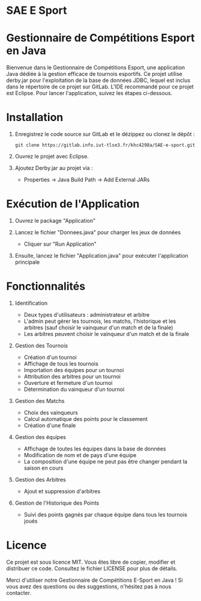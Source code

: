 # SAE E Sport

# Gestionnaire de Compétitions Esport en Java
Bienvenue dans le Gestionnaire de Compétitions Esport, une application Java dédiée à la gestion efficace de tournois esportifs. Ce projet utilise derby.jar pour l'exploitation de la base de données JDBC, lequel est inclus dans le répertoire de ce projet sur GitLab. L'IDE recommandé pour ce projet est Eclipse. Pour lancer l'application, suivez les étapes ci-dessous.

# Installation
1. Enregistrez le code source sur GitLab et le dézippez ou clonez le dépôt :

   `git clone https://gitlab.info.iut-tlse3.fr/khc4298a/SAE-e-sport.git `

2. Ouvrez le projet avec Eclipse.

3. Ajoutez Derby.jar au projet via :
   - Properties -> Java Build Path -> Add External JARs

# Exécution de l'Application
1. Ouvrez le package "Application"

2. Lancez le fichier "Donnees.java" pour charger les jeux de données
   -  Cliquer sur "Run Application"

3. Ensuite, lancez le fichier "Application.java" pour exécuter l'application principale

# Fonctionnalités

1. Identification 
   - Deux types d'utilisateurs : administrateur et arbitre
   - L'admin peut gérer les tournois, les matchs, l'historique et les arbitres (sauf choisir le vainqueur d'un match et de la finale)
   - Les arbitres peuvent choisir le vainqueur d'un match et de la finale

2. Gestion des Tournois
   - Création d'un tournoi
   - Affichage de tous les tournois
   - Importation des équipes pour un tournoi
   - Attribution des arbitres pour un tournoi
   - Ouverture et fermeture d'un tournoi
   - Détermination du vainqueur d'un tournoi

3. Gestion des Matchs
   - Choix des vainqueurs
   - Calcul automatique des points pour le classement
   - Création d'une finale

4. Gestion des équipes
   - Affichage de toutes les équipes dans la base de données 
   - Modification de nom et de pays d'une équipe
   - La composition d'une équipe ne peut pas être changer pendant la saison en cours

5. Gestion des Arbitres
   - Ajout et suppression d'arbitres

6. Gestion de l'Historique des Points
   - Suivi des points gagnés par chaque équipe dans tous les tournois joués


# Licence

Ce projet est sous licence MIT. Vous êtes libre de copier, modifier et distribuer ce code. Consultez le fichier LICENSE pour plus de détails.

Merci d'utiliser notre Gestionnaire de Compétitions E-Sport en Java ! Si vous avez des questions ou des suggestions, n'hésitez pas à nous contacter.






